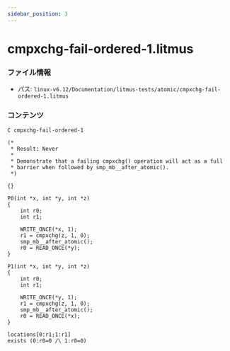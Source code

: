 ```yaml
---
sidebar_position: 3
---
```

# cmpxchg-fail-ordered-1.litmus

### ファイル情報

- パス: `linux-v6.12/Documentation/litmus-tests/atomic/cmpxchg-fail-ordered-1.litmus`

### コンテンツ

```litmus
C cmpxchg-fail-ordered-1

(*
 * Result: Never
 *
 * Demonstrate that a failing cmpxchg() operation will act as a full
 * barrier when followed by smp_mb__after_atomic().
 *)

{}

P0(int *x, int *y, int *z)
{
	int r0;
	int r1;

	WRITE_ONCE(*x, 1);
	r1 = cmpxchg(z, 1, 0);
	smp_mb__after_atomic();
	r0 = READ_ONCE(*y);
}

P1(int *x, int *y, int *z)
{
	int r0;
	int r1;

	WRITE_ONCE(*y, 1);
	r1 = cmpxchg(z, 1, 0);
	smp_mb__after_atomic();
	r0 = READ_ONCE(*x);
}

locations[0:r1;1:r1]
exists (0:r0=0 /\ 1:r0=0)

```
